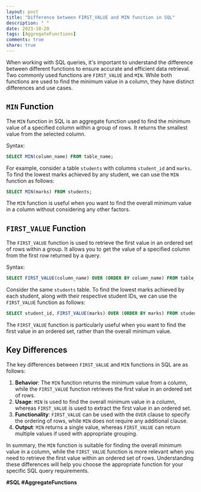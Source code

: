 ```yaml
---
layout: post
title: "Difference between FIRST_VALUE and MIN function in SQL"
description: " "
date: 2023-10-20
tags: [AggregateFunctions]
comments: true
share: true
---
```


When working with SQL queries, it's important to understand the difference between different functions to ensure accurate and efficient data retrieval. Two commonly used functions are `FIRST_VALUE` and `MIN`. While both functions are used to find the minimum value in a column, they have distinct differences and use cases.

## `MIN` Function

The `MIN` function in SQL is an aggregate function used to find the minimum value of a specified column within a group of rows. It returns the smallest value from the selected column.

Syntax:
```sql
SELECT MIN(column_name) FROM table_name;
```

For example, consider a table `students` with columns `student_id` and `marks`. To find the lowest marks achieved by any student, we can use the `MIN` function as follows:

```sql
SELECT MIN(marks) FROM students;
```

The `MIN` function is useful when you want to find the overall minimum value in a column without considering any other factors.

## `FIRST_VALUE` Function

The `FIRST_VALUE` function is used to retrieve the first value in an ordered set of rows within a group. It allows you to get the value of a specified column from the first row returned by a query. 

Syntax:
```sql
SELECT FIRST_VALUE(column_name) OVER (ORDER BY column_name) FROM table_name;
```

Consider the same `students` table. To find the lowest marks achieved by each student, along with their respective student IDs, we can use the `FIRST_VALUE` function as follows:

```sql
SELECT student_id, FIRST_VALUE(marks) OVER (ORDER BY marks) FROM students;
```

The `FIRST_VALUE` function is particularly useful when you want to find the first value in an ordered set, rather than the overall minimum value.

## Key Differences

The key differences between `FIRST_VALUE` and `MIN` functions in SQL are as follows:

1. **Behavior**: The `MIN` function returns the minimum value from a column, while the `FIRST_VALUE` function retrieves the first value in an ordered set of rows.
2. **Usage**: `MIN` is used to find the overall minimum value in a column, whereas `FIRST_VALUE` is used to extract the first value in an ordered set.
3. **Functionality**: `FIRST_VALUE` can be used with the `OVER` clause to specify the ordering of rows, while `MIN` does not require any additional clause.
4. **Output**: `MIN` returns a single value, whereas `FIRST_VALUE` can return multiple values if used with appropriate grouping.

In summary, the `MIN` function is suitable for finding the overall minimum value in a column, while the `FIRST_VALUE` function is more relevant when you need to retrieve the first value within an ordered set of rows. Understanding these differences will help you choose the appropriate function for your specific SQL query requirements.

**#SQL #AggregateFunctions**